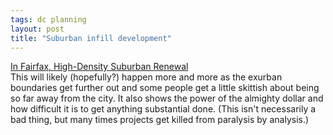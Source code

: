 ```yaml
---
tags: dc planning
layout: post
title: "Suburban infill development"
---
```




<a href="http://www.washingtonpost.com/wp-dyn/articles/A27190-2002Sep2.html">In Fairfax, High-Density Suburban Renewal</a><br>
This will likely (hopefully?) happen more and more as the exurban boundaries get further out and some people get a little skittish about being so far away from the city. It also shows the power of the almighty dollar and how difficult it is to get anything substantial done. (This isn't necessarily a bad thing, but many times projects get killed from paralysis by analysis.)


